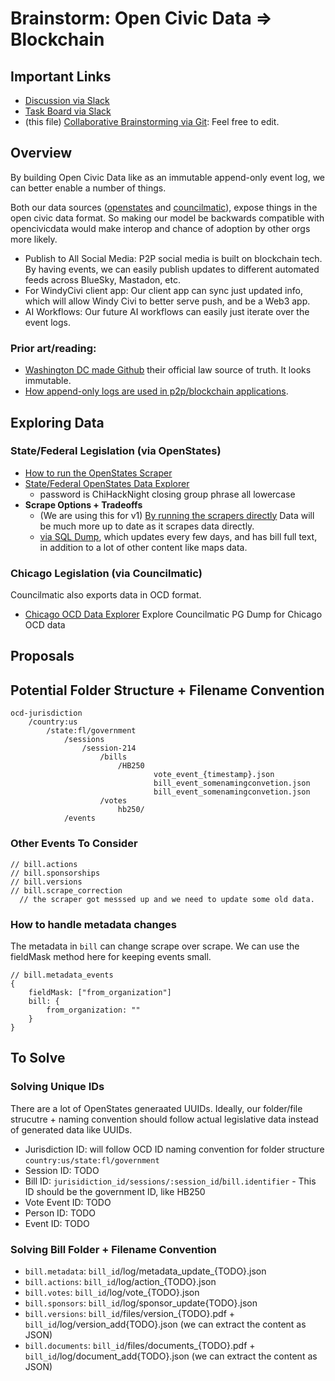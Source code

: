 # Brainstorm: Open Civic Data => Blockchain

## Important Links

- [Discussion via Slack](https://chihacknight.slack.com/archives/C047500M5RS/p1744230231887699)
- [Task Board via Slack](https://chihacknight.slack.com/lists/T04KM9VQY/F07ECPCHH5M?view_id=View08NQ33E5R7)
- (this file) [Collaborative Brainstorming via Git](https://github.com/windy-civi/windy-civi/blob/60-blockchain-open-civic-data/scraper_next/brainstorm.md): Feel free to edit.

## Overview

By building Open Civic Data like as an immutable append-only event log, we can better enable a number of things.

Both our data sources ([openstates](https://github.com/openstates/openstates-scrapers) and [councilmatic](https://github.com/datamade/chicago-council-scrapers)), expose things in the open civic data format. So making our model be backwards compatible with opencivicdata would make interop and chance of adoption by other orgs more likely.

- Publish to All Social Media: P2P social media is built on blockchain tech. By having events, we can easily publish updates to different automated feeds across BlueSky, Mastadon, etc.
- For WindyCivi client app: Our client app can sync just updated info, which will allow Windy Civi to better serve push, and be a Web3 app.
- AI Workflows: Our future AI workflows can easily just iterate over the event logs.

### Prior art/reading:
- [Washington DC made Github](https://github.com/DCCouncil/law-xml) their official law source of truth. It looks immutable.
- [How append-only logs are used in p2p/blockchain applications](https://scuttlebot.io/more/protocols/secure-scuttlebutt.html).

## Exploring Data

### State/Federal Legislation (via OpenStates)
- [How to run the OpenStates Scraper](https://docs.openstates.org/contributing/scrapers/#running-your-first-scraper)
- [State/Federal OpenStates Data Explorer](https://jstrieb.github.io/link-lock/#eyJ2IjoiMC4wLjEiLCJlIjoia1V2WEx4YUJnWlUzaXFYODdGbTM4TEd6ajVKVXYyK01tVUxFWXBjSHpoalBqZEZRVE4vRGFGU2hZRjRpRTdxMjBWU3poaS9RNG1wNiIsInMiOiJUTnROd2J3dHNxdjQrSEdlVnV3SzhRPT0iLCJpIjoieEZoK2xtZXJlZTRRMk1JQSJ9)
  - password is ChiHackNight closing group phrase all lowercase
- **Scrape Options + Tradeoffs**
  - (We are using this for v1) [By running the scrapers directly](https://github.com/openstates/openstates-scrapers) Data will be much more up to date as it scrapes data directly.
  - [via SQL Dump](https://open.pluralpolicy.com/data/), which updates every few days, and has bill full text, in addition to a lot of other content like maps data.

### Chicago Legislation (via Councilmatic)
Councilmatic also exports data in OCD format.
  - [Chicago OCD Data Explorer](https://puddle.datamade.us/chicago_council-347e82e) Explore Councilmatic PG Dump for Chicago OCD data


## Proposals

## Potential Folder Structure + Filename Convention

```
ocd-jurisdiction
	/country:us
		/state:fl/government
			/sessions
				/session-214
					/bills
						/HB250
								vote_event_{timestamp}.json
								bill_event_somenamingconvetion.json
								bill_event_somenamingconvetion.json
					/votes
						hb250/
			/events
```				

### Other Events To Consider

```
// bill.actions
// bill.sponsorships
// bill.versions
// bill.scrape_correction
  // the scraper got messsed up and we need to update some old data.
```

### How to handle metadata changes

The metadata in `bill` can change scrape over scrape. We can use the fieldMask method here for keeping events small.

```
// bill.metadata_events
{
    fieldMask: ["from_organization"]
    bill: {
        from_organization: ""
    }
}
```

## To Solve

### Solving Unique IDs
There are a lot of OpenStates generaated UUIDs. Ideally, our folder/file strucutre + naming convention should follow actual legislative data instead of generated data like UUIDs.

- Jurisdiction ID: will follow OCD ID naming convention for folder structure `country:us/state:fl/government`
- Session ID: TODO
- Bill ID: `jurisidiction_id/sessions/:session_id`/`bill.identifier` - This ID should be the government ID, like HB250
- Vote Event ID: TODO
- Person ID: TODO
- Event ID: TODO

### Solving Bill Folder + Filename Convention
- `bill.metadata`: `bill_id`/log/metadata_update_{TODO}.json
- `bill.actions`: `bill_id`/log/action_{TODO}.json
- `bill.votes`: `bill_id`/log/vote_{TODO}.json
- `bill.sponsors`: `bill_id`/log/sponsor_update{TODO}.json
- `bill.versions`: `bill_id`/files/version_{TODO}.pdf + `bill_id`/log/version_add{TODO}.json (we can extract the content as JSON)
- `bill.documents`: `bill_id`/files/documents_{TODO}.pdf + `bill_id`/log/document_add{TODO}.json (we can extract the content as JSON)
